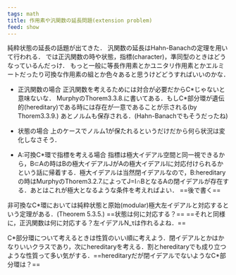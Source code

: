 ```yaml
---
tags: math
title: 作用素や汎関数の延長問題(extension problem)
feed: show
---
```

純粋状態の延長の話題が出てきた．
汎関数の延長はHahn-Banachの定理を用いて行われる．
では正汎関数の時や状態，指標(character)，準同型のときはどうなっているんだっけ．
もっと一般に等長作用素とかユニタリ作用素とかエルミートだったり可換な作用素の組とか色々あると思うけどどうすればいいのかな．

- 正汎関数の場合
正汎関数を考えるためには対合が必要だからC\*じゃないと意味ないな．
MurphyのThorem3.3.8.に書いてある．もしC\*部分環が遺伝的(hereditary)である時には存在が一意であることが示される(by Thorem3.3.9.)
あとノルムも保存される．(Hahn-Banachでもそうだったね)

- 状態の場合
上のケースでノルム1が保たれるというだけだから何ら状況は変化しなさそう．

- A:可換C\*環で指標を考える場合
	指標は極大イデアル空間と同一視できるから，B⊂Aの時はBの極大イデアルJがAの極大イデアルIに対応付けられるかという話に帰着する．極大イデアルは当然閉イデアルなので，B:hereditaryの時はMurphyのThorem3.2.7.によってJ=I∩BとなるAの閉イデアルが存在する．あとはこれが極大となるような条件を考えればよい．
	==後で書く==

非可換なC\*環においては純粋状態と原始(modular)極大左イデアルと対応するという定理がある．(Theorem 5.3.5.) 
==状態は何に対応する？==
==それと同様に，正汎関数は何に対応する？左イデアルN_τは作れるよね．==
	
C\*部分環について考えるときは性質のいい順に考えよう．閉イデアルとかはかなりいいクラスであり，次にhereditaryを考える．割とhereditaryでも成り立つような性質って多い気がする．==hereditaryだが閉イデアルでないようなC\*部分環は？==
